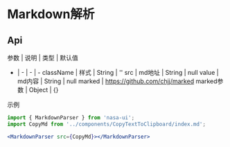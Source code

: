 # Markdown解析

## Api
参数 | 说明 | 类型 | 默认值   
  -  |  -   |  -   |   - 
className | 样式 | String | ''
src | md地址 | String | null
value | md内容 | String | null
marked | https://github.com/chjj/marked marked参数 | Object | {}

示例
```jsx
import { MarkdownParser } from 'nasa-ui';
import CopyMd from '../components/CopyTextToClipboard/index.md';

<MarkdownParser src={CopyMd}></MarkdownParser>
```